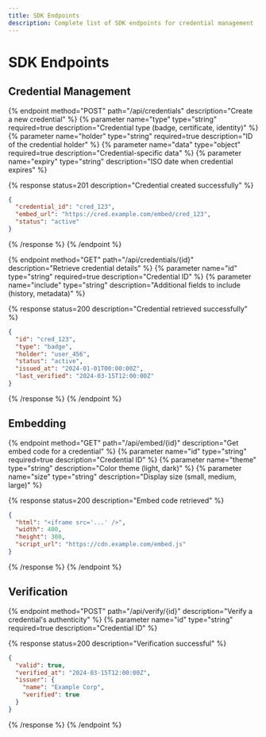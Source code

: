 ```yaml
---
title: SDK Endpoints
description: Complete list of SDK endpoints for credential management
---
```


# SDK Endpoints

## Credential Management

{% endpoint method="POST" path="/api/credentials" description="Create a new credential" %}
{% parameter name="type" type="string" required=true description="Credential type (badge, certificate, identity)" %}
{% parameter name="holder" type="string" required=true description="ID of the credential holder" %}
{% parameter name="data" type="object" required=true description="Credential-specific data" %}
{% parameter name="expiry" type="string" description="ISO date when credential expires" %}

{% response status=201 description="Credential created successfully" %}
```json
{
  "credential_id": "cred_123",
  "embed_url": "https://cred.example.com/embed/cred_123",
  "status": "active"
}
```
{% /response %}
{% /endpoint %}

{% endpoint method="GET" path="/api/credentials/{id}" description="Retrieve credential details" %}
{% parameter name="id" type="string" required=true description="Credential ID" %}
{% parameter name="include" type="string" description="Additional fields to include (history, metadata)" %}

{% response status=200 description="Credential retrieved successfully" %}
```json
{
  "id": "cred_123",
  "type": "badge",
  "holder": "user_456",
  "status": "active",
  "issued_at": "2024-01-01T00:00:00Z",
  "last_verified": "2024-03-15T12:00:00Z"
}
```
{% /response %}
{% /endpoint %}

## Embedding

{% endpoint method="GET" path="/api/embed/{id}" description="Get embed code for a credential" %}
{% parameter name="id" type="string" required=true description="Credential ID" %}
{% parameter name="theme" type="string" description="Color theme (light, dark)" %}
{% parameter name="size" type="string" description="Display size (small, medium, large)" %}

{% response status=200 description="Embed code retrieved" %}
```json
{
  "html": "<iframe src='...' />",
  "width": 400,
  "height": 300,
  "script_url": "https://cdn.example.com/embed.js"
}
```
{% /response %}
{% /endpoint %}

## Verification

{% endpoint method="POST" path="/api/verify/{id}" description="Verify a credential's authenticity" %}
{% parameter name="id" type="string" required=true description="Credential ID" %}

{% response status=200 description="Verification successful" %}
```json
{
  "valid": true,
  "verified_at": "2024-03-15T12:00:00Z",
  "issuer": {
    "name": "Example Corp",
    "verified": true
  }
}
```
{% /response %}
{% /endpoint %} 